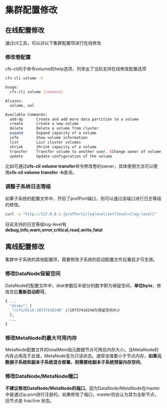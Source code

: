 # 集群配置修改

## 在线配置修改
通过cli工具，可以对以下集群配置项进行在线修改

### 修改卷配置
cfs-cli的子命令volume的help选项，列举出了当前支持在线修改配置选项
```bash
cfs-cli volume -h

Usage:
  cfs-cli volume [command]

Aliases:
  volume, vol

Available Commands:
  add-dp      Create and add more data partition to a volume
  create      Create a new volume
  delete      Delete a volume from cluster
  expand      Expand capacity of a volume
  info        Show volume information
  list        List cluster volumes
  shrink      Shrink capacity of a volume
  transfer    Transfer volume to another user. (Change owner of volume)
  update      Update configuration of the volume
```
比如可通过**cfs-cli volume transfer**命令修改卷的owner，具体使用方法可以使用**cfs-cli volume transfer -h**查询。

### 调整子系统日志等级
如果子系统的配置文件中，开启了profPort端口，则可以通过该端口进行日志等级的修改。
```bash
curl -v "http://127.0.0.1:{profPort}/loglevel/set?level={log-level}"
```
目前支持的日志等级log-level有**debug,info,warn,error,critical,read,write,fatal**

## 离线配置修改
集群中子系统的其他配置项，需要修改子系统的启动配置文件后重启才可生效。

### 修改DataNode保留空间
DataNode的配置文件中，disk参数后半部分的数字即为保留空间，**单位byte**，修改完后**重新启动即可**。
```bash
{ ...
  "disks": [
   "/cfs/disk:10737418240" //10737418240为保留空间大小
  ],
  ...
}
```

### 修改MetaNode的最大可用内存
MetaNode配置文件的totalMem指元数据节点可用总内存大小。当MetaNode的内存占用高于此值，MetaNode变为只读状态。通常该值要小于节点内存，**如果元数据子系统和副本子系统混合部署，则需要给副本子系统预留内存空间**。


### 修改DataNode/MetaNode端口
**不建议修改DataNode/MetaNode的端口**。因为DataNode/MetaNode在master中是通过ip:port进行注册的。如果修改了端口，master则会认为其为全新节点，旧节点是 Inactive 状态。